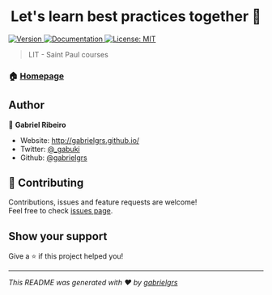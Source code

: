 <h1 align="center">Let's learn best practices together 👋</h1>
<p>
  <a href="https://www.npmjs.com/package/lit-web" target="_blank">
    <img alt="Version" src="https://img.shields.io/npm/v/lit-web.svg">
  </a>
  <a href="https://github.com/gabrielgrs/lit-web" target="_blank">
    <img alt="Documentation" src="https://img.shields.io/badge/documentation-yes-brightgreen.svg" />
  </a>
  <a href="#" target="_blank">
    <img alt="License: MIT" src="https://img.shields.io/badge/License-MIT-yellow.svg" />
  </a>
</p>

> LIT - Saint Paul courses

### 🏠 [Homepage](https://github.com/gabrielgrs/developer-experience)

<!-- ## Install

```sh
yarn install
```

## Usage

```sh
yarn run start
```

## Run tests

```sh
yarn run test
``` -->

## Author

👤 **Gabriel Ribeiro**

- Website: http://gabrielgrs.github.io/
- Twitter: [@\_gabuki](https://twitter.com/_gabuki)
- Github: [@gabrielgrs](https://github.com/gabrielgrs)

## 🤝 Contributing

Contributions, issues and feature requests are welcome!<br />Feel free to check [issues page](https://github.com/gabrielgrs/lit-web/issues).

## Show your support

Give a ⭐️ if this project helped you!

---

_This README was generated with ❤️ by [gabrielgrs](https://github.com/gabrielgrs)_
